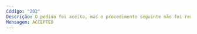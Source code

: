 ```yaml
---
Código: "202"
Descrição: O pedido foi aceito, mas o procedimento seguinte não foi realizado
Mensagem: ACCEPTED
---
```

